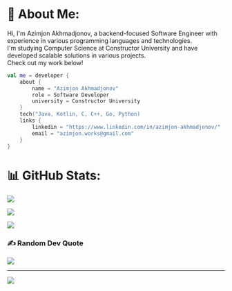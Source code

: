 # 💫 About Me:
Hi, I'm Azimjon Akhmadjonov, a backend-focused Software Engineer with experience in various programming languages and technologies. <br>I'm studying Computer Science at Constructor University and have developed scalable solutions in various projects. <br>Check out my work below!
```kotlin
val me = developer {
    about {
        name = "Azimjon Akhmadjonov"
        role = Software Developer
        university = Constructor University
    }
    tech("Java, Kotlin, C, C++, Go, Python)
    links {
        linkedin = "https://www.linkedin.com/in/azimjon-akhmadjonov/"
        email = "azimjon.works@gmail.com"
    }
}
```

# 📊 GitHub Stats:
![](https://github-readme-stats.vercel.app/api?username=azimsh3r&theme=dark&hide_border=true&include_all_commits=false&count_private=false)<br/>

![](https://github-readme-streak-stats.herokuapp.com/?user=azimsh3r&theme=dark&hide_border=true)<br/>

![](https://github-readme-stats.vercel.app/api/top-langs/?username=azimsh3r&theme=dark&hide_border=true&include_all_commits=false&count_private=false&layout=compact)

### ✍️ Random Dev Quote
![](https://quotes-github-readme.vercel.app/api?type=vetical&theme=radical)

---
[![](https://visitcount.itsvg.in/api?id=azimsh3r&icon=0&color=0)](https://visitcount.itsvg.in)

<!-- Proudly created with GPRM ( https://gprm.itsvg.in ) -->

